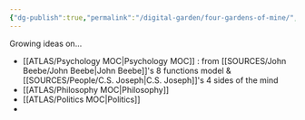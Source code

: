 ```yaml
---
{"dg-publish":true,"permalink":"/digital-garden/four-gardens-of-mine/","tags":["gardenEntry"]}
---
```



Growing ideas on...
- [[ATLAS/Psychology MOC\|Psychology MOC]] : from [[SOURCES/John Beebe/John Beebe\|John Beebe]]'s 8 functions model & [[SOURCES/People/C.S. Joseph\|C.S. Joseph]]'s 4 sides of the mind 
- [[ATLAS/Philosophy MOC\|Philosophy]] 
- [[ATLAS/Politics MOC\|Politics]] 
- 
